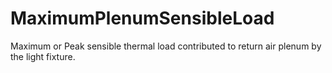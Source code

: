 MaximumPlenumSensibleLoad
=========================

Maximum or Peak sensible thermal load contributed to return air plenum by the light fixture.
